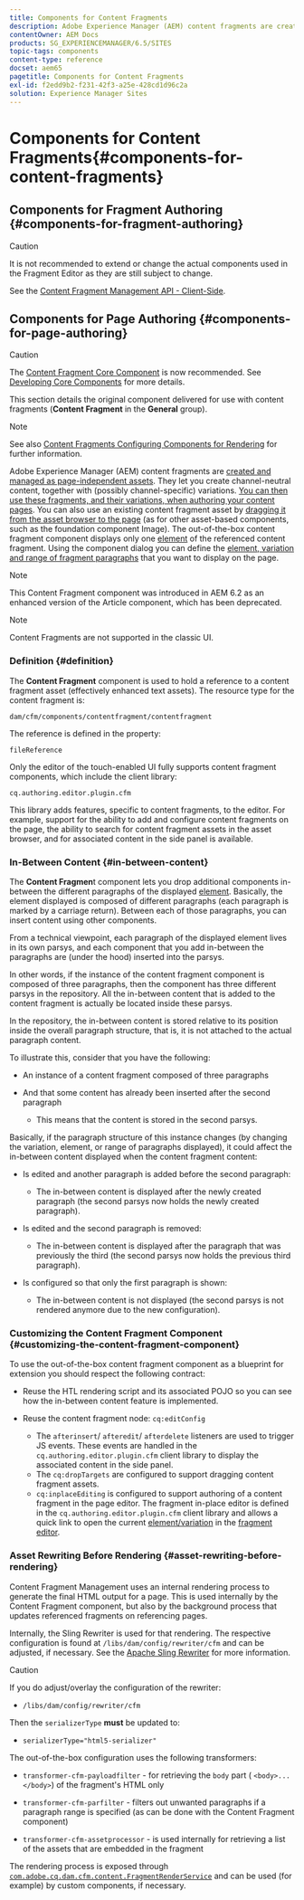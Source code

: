 ```yaml
---
title: Components for Content Fragments
description: Adobe Experience Manager (AEM) content fragments are created and managed as page-independent assets
contentOwner: AEM Docs
products: SG_EXPERIENCEMANAGER/6.5/SITES
topic-tags: components
content-type: reference
docset: aem65
pagetitle: Components for Content Fragments
exl-id: f2edd9b2-f231-42f3-a25e-428cd1d96c2a
solution: Experience Manager Sites
---
```

# Components for Content Fragments{#components-for-content-fragments}

## Components for Fragment Authoring {#components-for-fragment-authoring}

>[!CAUTION]
>
>It is not recommended to extend or change the actual components used in the Fragment Editor as they are still subject to change.

See the [Content Fragment Management API - Client-Side](/help/sites-developing/customizing-content-fragments.md#the-content-fragment-management-api-client-side).

## Components for Page Authoring {#components-for-page-authoring}

>[!CAUTION]
>
>The [Content Fragment Core Component](https://experienceleague.adobe.com/docs/experience-manager-core-components/using/wcm-components/content-fragment-component.html) is now recommended. See [Developing Core Components](https://experienceleague.adobe.com/docs/experience-manager-core-components/using/developing/overview.html) for more details.
>
>This section details the original component delivered for use with content fragments (**Content Fragment** in the **General** group).

>[!NOTE]
>
>See also [Content Fragments Configuring Components for Rendering](/help/sites-developing/content-fragments-config-components-rendering.md) for further information.

Adobe Experience Manager (AEM) content fragments are [created and managed as page-independent assets](/help/assets/content-fragments/content-fragments.md). They let you create channel-neutral content, together with (possibly channel-specific) variations. [You can then use these fragments, and their variations, when authoring your content pages](/help/sites-authoring/content-fragments.md). You can also use an existing content fragment asset by [dragging it from the asset browser to the page](/help/sites-authoring/content-fragments.md#adding-a-content-fragment-to-your-page) (as for other asset-based components, such as the foundation component Image). The out-of-the-box content fragment component displays only one [element](/help/assets/content-fragments/content-fragments.md#constituent-parts-of-a-content-fragment) of the referenced content fragment. Using the component dialog you can define the [element, variation and range of fragment paragraphs](/help/assets/content-fragments/content-fragments.md#constituent-parts-of-a-content-fragment) that you want to display on the page.

>[!NOTE]
>
>This Content Fragment component was introduced in AEM 6.2 as an enhanced version of the Article component, which has been deprecated.

>[!NOTE]
>
>Content Fragments are not supported in the classic UI.

### Definition {#definition}

The **Content Fragment** component is used to hold a reference to a content fragment asset (effectively enhanced text assets). The resource type for the content fragment is:

`dam/cfm/components/contentfragment/contentfragment`

The reference is defined in the property:

`fileReference`

Only the editor of the touch-enabled UI fully supports content fragment components, which include the client library:

`cq.authoring.editor.plugin.cfm`

This library adds features, specific to content fragments, to the editor. For example, support for the ability to add and configure content fragments on the page, the ability to search for content fragment assets in the asset browser, and for associated content in the side panel is available.

### In-Between Content {#in-between-content}

The **Content Fragmen**t component lets you drop additional components in-between the different paragraphs of the displayed [element](/help/assets/content-fragments/content-fragments.md#constituent-parts-of-a-content-fragment). Basically, the element displayed is composed of different paragraphs (each paragraph is marked by a carriage return). Between each of those paragraphs, you can insert content using other components.

From a technical viewpoint, each paragraph of the displayed element lives in its own parsys, and each component that you add in-between the paragraphs are (under the hood) inserted into the parsys.

In other words, if the instance of the content fragment component is composed of three paragraphs, then the component has three different parsys in the repository. All the in-between content that is added to the content fragment is actually be located inside these parsys.

In the repository, the in-between content is stored relative to its position inside the overall paragraph structure, that is, it is not attached to the actual paragraph content.

To illustrate this, consider that you have the following:

* An instance of a content fragment composed of three paragraphs
* And that some content has already been inserted after the second paragraph

  * This means that the content is stored in the second parsys.

Basically, if the paragraph structure of this instance changes (by changing the variation, element, or range of paragraphs displayed), it could affect the in-between content displayed when the content fragment content:

* Is edited and another paragraph is added before the second paragraph:

  * The in-between content is displayed after the newly created paragraph (the second parsys now holds the newly created paragraph).

* Is edited and the second paragraph is removed:

  * The in-between content is displayed after the paragraph that was previously the third (the second parsys now holds the previous third paragraph).

* Is configured so that only the first paragraph is shown:

  * The in-between content is not displayed (the second parsys is not rendered anymore due to the new configuration).

### Customizing the Content Fragment Component {#customizing-the-content-fragment-component}

To use the out-of-the-box content fragment component as a blueprint for extension you should respect the following contract:

* Reuse the HTL rendering script and its associated POJO so you can see how the in-between content feature is implemented.
* Reuse the content fragment node: `cq:editConfig`

  * The `afterinsert`/ `afteredit`/ `afterdelete` listeners are used to trigger JS events. These events are handled in the `cq.authoring.editor.plugin.cfm` client library to display the associated content in the side panel.
  * The `cq:dropTargets` are configured to support dragging content fragment assets.
  * `cq:inplaceEditing` is configured to support authoring of a content fragment in the page editor. The fragment in-place editor is defined in the `cq.authoring.editor.plugin.cfm` client library and allows a quick link to open the current [element/variation](/help/assets/content-fragments/content-fragments.md#constituent-parts-of-a-content-fragment) in the [fragment editor](/help/assets/content-fragments/content-fragments-variations.md).

### Asset Rewriting Before Rendering {#asset-rewriting-before-rendering}

Content Fragment Management uses an internal rendering process to generate the final HTML output for a page. This is used internally by the Content Fragment component, but also by the background process that updates referenced fragments on referencing pages.

Internally, the Sling Rewriter is used for that rendering. The respective configuration is found at `/libs/dam/config/rewriter/cfm` and can be adjusted, if necessary. See the [Apache Sling Rewriter](https://sling.apache.org/documentation/bundles/output-rewriting-pipelines-org-apache-sling-rewriter.html) for more information.

>[!CAUTION]
>
>If you do adjust/overlay the configuration of the rewriter:
>
>* `/libs/dam/config/rewriter/cfm` 
>
>Then the `serializerType` **must** be updated to:
>
>* `serializerType="html5-serializer"`

The out-of-the-box configuration uses the following transformers:

* `transformer-cfm-payloadfilter` - for retrieving the `body` part ( `<body>...</body>`) of the fragment's HTML only

* `transformer-cfm-parfilter` - filters out unwanted paragraphs if a paragraph range is specified (as can be done with the Content Fragment component)
* `transformer-cfm-assetprocessor` - is used internally for retrieving a list of the assets that are embedded in the fragment

The rendering process is exposed through [`com.adobe.cq.dam.cfm.content.FragmentRenderService`](https://developer.adobe.com/experience-manager/reference-materials/6-5/javadoc/com/adobe/cq/dam/cfm/ContentFragment.html) and can be used (for example) by custom components, if necessary.
